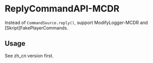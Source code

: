# ReplyCommandAPI-MCDR
Instead of `CommandSource.reply()`, support ModifyLogger-MCDR and [Skript]FakePlayerCommands.

## Usage
See zh_cn version first.
